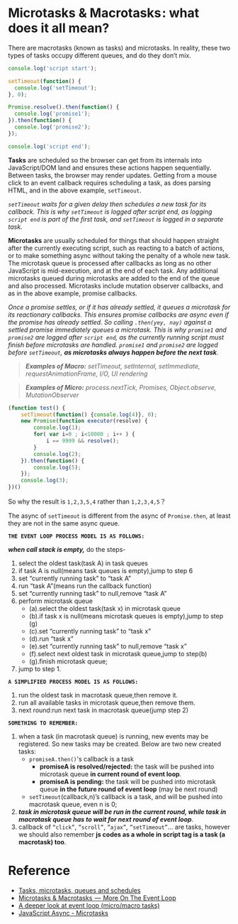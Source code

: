 # Microtasks & Macrotasks : what does it all mean?

There are macrotasks (known as tasks) and microtasks. In reality, these two types of tasks occupy different queues, and do they don’t mix.

```javascript
console.log('script start');

setTimeout(function() {
  console.log('setTimeout');
}, 0);

Promise.resolve().then(function() {
  console.log('promise1');
}).then(function() {
  console.log('promise2');
});

console.log('script end');
```

__Tasks__ are scheduled so the browser can get from its internals into JavaScript/DOM land and ensures these actions happen sequentially. 
Between tasks, the browser may render updates. Getting from a mouse click to an event callback requires scheduling a task, as does parsing HTML, 
and in the above example, `setTimeout`.

*`setTimeout` waits for a given delay then schedules a new task for its callback. This is why `setTimeout` is logged after script end, 
as logging `script end` is part of the first task, and `setTimeout` is logged in a separate task.*

__Microtasks__ are usually scheduled for things that should happen straight after the currently executing script, such as reacting to a batch of actions, 
or to make something async without taking the penalty of a whole new task. 
The microtask queue is processed after callbacks as long as no other JavaScript is mid-execution, and at the end of each task. 
Any additional microtasks queued during microtasks are added to the end of the queue and also processed. 
Microtasks include mutation observer callbacks, and as in the above example, promise callbacks.

*Once a promise settles, or if it has already settled, it queues a microtask for its reactionary callbacks. 
This ensures promise callbacks are async even if the promise has already settled. 
So calling `.then(yey, nay)` against a settled promise immediately queues a microtask. 
This is why `promise1` and `promise2` are logged after `script end`, as the currently running script must finish before microtasks are handled. 
`promise1` and `promise2` are logged before `setTimeout`, __as microtasks always happen before the next task__.*


> *__Examples of Macro:__
  setTimeout, setInternal, setImmediate, requestAnimationFrame, I/O, UI rendering*
  
> *__Examples of Micro:__
  process.nextTick, Promises, Object.observe, MutationObserver*
  
```javascript
(function test() {
    setTimeout(function() {console.log(4)}, 0);
    new Promise(function executor(resolve) {
        console.log(1);
        for( var i=0 ; i<10000 ; i++ ) {
            i == 9999 && resolve();
        }
        console.log(2);
    }).then(function() {
        console.log(5);
    });
    console.log(3);
})()
```

So why the result is `1,2,3,5,4` rather than `1,2,3,4,5`？

The async of `setTimeout` is different from the async of `Promise.then`, at least they are not in the same async queue.

__`THE EVENT LOOP PROCESS MODEL IS AS FOLLOWS:`__

__*when call stack is empty,*__ do the steps-

1. select the oldest task(task A) in task queues
2. if task A is null(means task queues is empty),jump to step 6
3. set “currently running task” to “task A”
4. run “task A”(means run the callback function)
5. set “currently running task” to null,remove “task A”
6. perform microtask queue
    * (a).select the oldest task(task x) in microtask queue
    * (b).if task x is null(means microtask queues is empty),jump to step (g)
    * (c).set “currently running task” to “task x”
    * (d).run “task x”
    * (e).set “currently running task” to null,remove “task x”
    * (f).select next oldest task in microtask queue,jump to step(b)
    * (g).finish microtask queue;
7. jump to step 1.

__`A SIMPLIFIED PROCESS MODEL IS AS FOLLOWS:`__

1. run the oldest task in macrotask queue,then remove it.
2. run all available tasks in microtask queue,then remove them.
3. next round:run next task in macrotask queue(jump step 2)

__`SOMETHING TO REMEMBER:`__

1. when a task (in macrotask queue) is running, new events may be registered. So new tasks may be created. Below are two new created tasks:
    * `promiseA.then()`'s callback is a task
        * __promiseA is resolved/rejected:__  the task will be pushed into microtask queue __in current round of event loop__.
        * __promiseA is pending:__  the task will be pushed into microtask queue __in the future round of event loop__ (may be next round)
    * `setTimeout`(callback,n)’s callback is a task, and will be pushed into macrotask queue, even n is 0;
2. __*task in microtask queue will be run in the current round, while task in macrotask queue has to wait for next round of event loop*__.
3. callback of `“click”`, `”scroll”`, `”ajax”`, `”setTimeout”`… are tasks, however we should also remember __js codes as a whole in script tag is a task (a macrotask) too__.

# Reference
* [Tasks, microtasks, queues and schedules](https://jakearchibald.com/2015/tasks-microtasks-queues-and-schedules/)
* [Microtasks & Macrotasks  —  More On The Event Loop](https://abc.danch.me/microtasks-macrotasks-more-on-the-event-loop-881557d7af6f)
* [A deeper look at event loop (micro/macro tasks)](https://vcfvct.wordpress.com/2017/05/08/a-deeper-look-at-event-loop-micromacro-tasks/)
* [JavaScript Async - Microtasks](https://www.i-programmer.info/programming/javascript/11337-javascript-async-microtasks.html)
